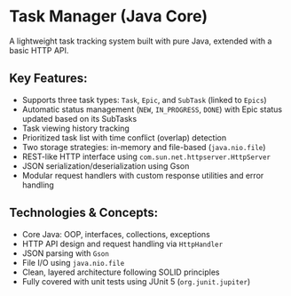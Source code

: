 # Task Manager (Java Core)

A lightweight task tracking system built with pure Java, extended with a basic HTTP API.

## Key Features:

- Supports three task types: `Task`, `Epic`, and `SubTask` (linked to `Epics`)
- Automatic status management (`NEW`, `IN_PROGRESS`, `DONE`) with Epic status updated based on its SubTasks
- Task viewing history tracking
- Prioritized task list with time conflict (overlap) detection
- Two storage strategies: in-memory and file-based (`java.nio.file`)
- REST-like HTTP interface using `com.sun.net.httpserver.HttpServer` 
- JSON serialization/deserialization using Gson 
- Modular request handlers with custom response utilities and error handling

## Technologies & Concepts:

- Core Java: OOP, interfaces, collections, exceptions
- HTTP API design and request handling via `HttpHandler`
- JSON parsing with `Gson`
- File I/O using `java.nio.file`
- Clean, layered architecture following SOLID principles
- Fully covered with unit tests using JUnit 5 (`org.junit.jupiter`)

